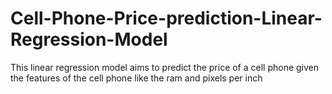 # Cell-Phone-Price-prediction-Linear-Regression-Model
This linear regression model aims to predict the price of a cell phone given the features of the cell phone like the ram and pixels per inch
